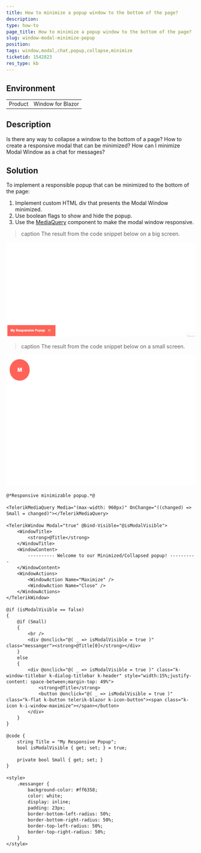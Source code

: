 ```yaml
---
title: How to minimize a popup window to the bottom of the page?
description: 
type: how-to
page_title: How to minimize a popup window to the bottom of the page?
slug: window-modal-minimize-popup
position: 
tags: window,modal,chat,popup,collapse,minimize
ticketid: 1542823
res_type: kb
---
```


## Environment
<table>
	<tbody>
		<tr>
			<td>Product</td>
			<td>Window for Blazor</td>
		</tr>
	</tbody>
</table>


## Description
Is there any way to collapse a window to the bottom of a page? How to create a responsive modal that can be minimized? How can I minimize Modal Window as a chat for messages?

## Solution
To implement a responsible popup that can be minimized to the bottom of the page:

1. Implement custom HTML div that presents the Modal Window minimized.
2. Use boolean flags to show and hide the popup.
3. Use the [MediaQuery](https://docs.telerik.com/blazor-ui/components/mediaquery/overview) component to make the modal window responsive.

>caption The result from the code snippet below on a big screen.

![](images/window-big-screen.gif)

>caption The result from the code snippet below on a small screen.

![](images/window-small-screen.gif)

````Razor
@*Responsive minimizable popup.*@

<TelerikMediaQuery Media="(max-width: 960px)" OnChange="((changed) => Small = changed)"></TelerikMediaQuery>

<TelerikWindow Modal="true" @bind-Visible="@isModalVisible">
    <WindowTitle>
        <strong>@Title</strong>
    </WindowTitle>
    <WindowContent>
        ---------- Welcome to our Minimized/Collapsed popup! ----------
    </WindowContent>
    <WindowActions>
        <WindowAction Name="Maximize" />
        <WindowAction Name="Close" />
    </WindowActions>
</TelerikWindow>

@if (isModalVisible == false)
{
    @if (Small)
    {
        <br />
        <div @onclick="@( _ => isModalVisible = true )" class="messanger"><strong>@Title[0]</strong></div>
    }
    else
    {
        <div @onclick="@( _ => isModalVisible = true )" class="k-window-titlebar k-dialog-titlebar k-header" style="width:15%;justify-content: space-between;margin-top: 49%">
            <strong>@Title</strong>
            <button @onclick="@( _ => isModalVisible = true )" class="k-flat k-button telerik-blazor k-icon-button"><span class="k-icon k-i-window-maximize"></span></button>
        </div>
    }
}

@code {
    string Title = "My Responsive Popup";
    bool isModalVisible { get; set; } = true;

    private bool Small { get; set; }
}

<style>
    .messanger {
        background-color: #ff6358;
        color: white;
        display: inline;
        padding: 23px;
        border-bottom-left-radius: 50%;
        border-bottom-right-radius: 50%;
        border-top-left-radius: 50%;
        border-top-right-radius: 50%;
    }
</style>
````
